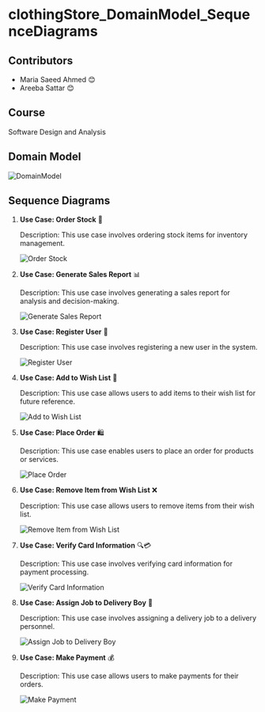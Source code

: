 # clothingStore_DomainModel_SequenceDiagrams

## Contributors
- Maria Saeed Ahmed 😊
- Areeba Sattar 😊

## Course
 Software Design and Analysis

## Domain Model

  ![DomainModel](dom.PNG)

## Sequence Diagrams

1. **Use Case: Order Stock** 🛒

   Description: This use case involves ordering stock items for inventory management.
   
   ![Order Stock](orderstock.PNG)

2. **Use Case: Generate Sales Report** 📊

   Description: This use case involves generating a sales report for analysis and decision-making.
   
   ![Generate Sales Report](gensales.PNG)

3. **Use Case: Register User** 📝

   Description: This use case involves registering a new user in the system.
   
   ![Register User](RegUser.PNG)

4. **Use Case: Add to Wish List** 🌟

   Description: This use case allows users to add items to their wish list for future reference.
   
   ![Add to Wish List](Addwish.PNG)

5. **Use Case: Place Order** 🛍️

   Description: This use case enables users to place an order for products or services.
   
   ![Place Order](placeOrder.PNG)

6. **Use Case: Remove Item from Wish List** ❌

   Description: This use case allows users to remove items from their wish list.
   
   ![Remove Item from Wish List](remWish.PNG)

7. **Use Case: Verify Card Information** 🔍💳

   Description: This use case involves verifying card information for payment processing.
   
   ![Verify Card Information](cardinfo.PNG)

8. **Use Case: Assign Job to Delivery Boy** 🚚

   Description: This use case involves assigning a delivery job to a delivery personnel.
   
   ![Assign Job to Delivery Boy](assign.PNG)

9. **Use Case: Make Payment** 💰

   Description: This use case allows users to make payments for their orders.
   
   ![Make Payment](MakePay.PNG)

